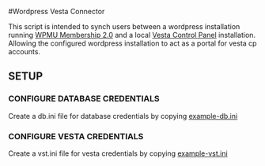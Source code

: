 #Wordpress Vesta Connector

This script is intended to synch users between a wordpress installation running [WPMU Membership 2.0](https://premium.wpmudev.org/project/membership/) and a local [Vesta Control Panel](https://vestacp.com/) installation. Allowing the configured wordpress installation to act as a portal for vesta cp accounts.

## SETUP

### CONFIGURE DATABASE CREDENTIALS

Create a db.ini file for database credentials by copying
[example-db.ini](./example-db.ini)

### CONFIGURE VESTA CREDENTIALS

Create a vst.ini file for vesta credentials by copying
[example-vst.ini](./example-vst.ini)
